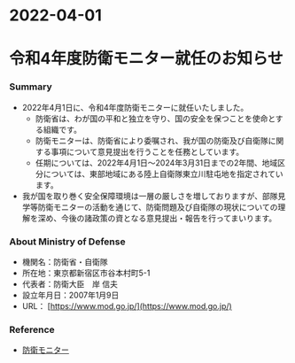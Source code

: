 2022-04-01
===
# 令和4年度防衛モニター就任のお知らせ
### Summary
* 2022年4月1日に、令和4年度防衛モニターに就任いたしました。
  * 防衛省は、わが国の平和と独立を守り、国の安全を保つことを使命とする組織です。
  * 防衛モニターは、防衛省により委嘱され、我が国の防衛及び自衛隊に関する事項について意見提出を行うことを任務としています。
  * 任期については、2022年4月1日～2024年3月31日までの2年間、地域区分については、東部地域にある陸上自衛隊東立川駐屯地を指定されています。
* 我が国を取り巻く安全保障環境は一層の厳しさを増しておりますが、部隊見学等防衛モニターの活動を通じて、防衛問題及び自衛隊の現状についての理解を深め、今後の諸政策の資となる意見提出・報告を行ってまいります。

### About Ministry of Defense
* 機関名：防衛省・自衛隊
* 所在地：東京都新宿区市谷本村町5-1
* 代表者：防衛大臣　岸 信夫
* 設立年月日：2007年1月9日
* URL： [https://www.mod.go.jp/](https://www.mod.go.jp/)

### Reference
* [防衛モニター](https://www.mod.go.jp/j/press/other/monitor/index.html)
